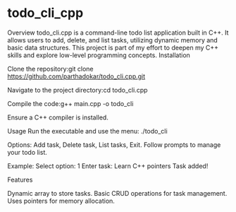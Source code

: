 # todo_cli_cpp

Overview
todo_cli.cpp is a command-line todo list application built in C++. It allows users to add, delete, and list tasks, utilizing dynamic memory and basic data structures. This project is part of my effort to deepen my C++ skills and explore low-level programming concepts.
Installation

Clone the repository:git clone https://github.com/parthadokar/todo_cli.cpp.git


Navigate to the project directory:cd todo_cli.cpp


Compile the code:g++ main.cpp -o todo_cli


Ensure a C++ compiler is installed.

Usage
Run the executable and use the menu:
./todo_cli


Options: Add task, Delete task, List tasks, Exit.
Follow prompts to manage your todo list.

Example:
Select option: 1
Enter task: Learn C++ pointers
Task added!

Features

Dynamic array to store tasks.
Basic CRUD operations for task management.
Uses pointers for memory allocation.

